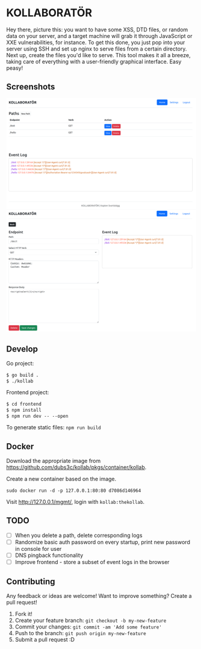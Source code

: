 # KOLLABORATÖR

Hey there, picture this: you want to have some XSS, DTD files, or random data on your server, and a target machine will grab it through JavaScript or XXE vulnerabilities, for instance. To get this done, you just pop into your server using SSH and set up nginx to serve files from a certain directory. Next up, create the files you'd like to serve. This tool makes it all a breeze, taking care of everything with a user-friendly graphical interface. Easy peasy!

## Screenshots
![screenshot-1](.screenshots/screen1.png)
![screenshot-2](.screenshots/screen2.png)

## Develop
Go project:
```
$ go build .
$ ./kollab
```

Frontend project:
```
$ cd frontend
$ npm install
$ npm run dev -- --open
```

To generate static files: `npm run build`

## Docker
Download the appropriate image from https://github.com/dubs3c/kollab/pkgs/container/kollab.

Create a new container based on the image.
```
sudo docker run -d -p 127.0.0.1:80:80 d7086d146964
```

Visit http://127.0.0.1/mgmt/, login with `kollab:thekollab`.

## TODO
- [ ] When you delete a path, delete corresponding logs
- [ ] Randomize basic auth password on every startup, print new password in console for user
- [ ] DNS pingback functionality
- [ ] Improve frontend - store a subset of event logs in the browser 

## Contributing
Any feedback or ideas are welcome! Want to improve something? Create a pull request!

1. Fork it!
2. Create your feature branch: `git checkout -b my-new-feature`
3. Commit your changes: `git commit -am 'Add some feature'`
4. Push to the branch: `git push origin my-new-feature`
5. Submit a pull request :D
